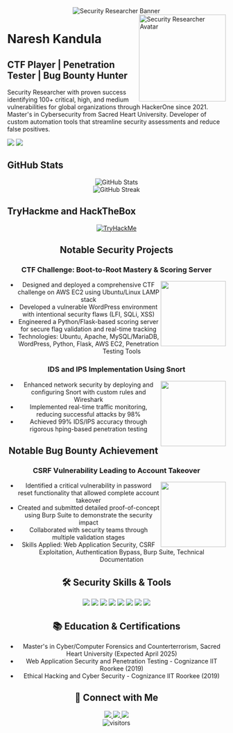 <div align="center">
  <img src="https://github.com/NOTTIBOY137/NOTTIBOY137/blob/main/assets/banner.png" alt="Security Researcher Banner">
</div>

<img align="right" alt="Security Researcher Avatar" width="200" src="YOUR_AVATAR_URL">

# Naresh Kandula

## CTF Player | Penetration Tester | Bug Bounty Hunter

Security Researcher with proven success identifying 100+ critical, high, and medium vulnerabilities for global organizations through HackerOne since 2021. Master's in Cybersecurity from Sacred Heart University. Developer of custom automation tools that streamline security assessments and reduce false positives.

[<img src="https://img.shields.io/badge/LinkedIn-0077B5?style=for-the-badge&logo=linkedin&logoColor=white" />](https://linkedin.com/in/naresh-kandula1337)
[<img src="https://img.shields.io/badge/HackerOne-494649?style=for-the-badge&logo=hackerone&logoColor=white" />](https://hackerone.com/kandula)

## GitHub Stats

<div align="center">
  <img src="https://github-readme-stats.vercel.app/api?username=NOTTIBOY137&show_icons=true&theme=radical&count_private=true" alt="GitHub Stats" />
</div>

<div align="center">
  <img src="https://github-readme-streak-stats.herokuapp.com/?user=NOTTIBOY137&theme=radical" alt="GitHub Streak" />
</div>

## TryHackme and HackTheBox

<div align="center">
  <a href="https://tryhackme.com/p/Naresh1337">
    <img src="https://raw.githubusercontent.com/NOTTIBOY137/NOTTIBOY137/master/assets/thm_propic.png" alt="TryHackMe">
  </a>
  

## Notable Security Projects

### CTF Challenge: Boot-to-Root Mastery & Scoring Server
<img align="right" width="150" src="https://img.shields.io/badge/AWS-EC2-FF9900?logo=amazon-aws&style=flat-square"/>

- Designed and deployed a comprehensive CTF challenge on AWS EC2 using Ubuntu/Linux LAMP stack
- Developed a vulnerable WordPress environment with intentional security flaws (LFI, SQLi, XSS)
- Engineered a Python/Flask-based scoring server for secure flag validation and real-time tracking
- Technologies: Ubuntu, Apache, MySQL/MariaDB, WordPress, Python, Flask, AWS EC2, Penetration Testing Tools

### IDS and IPS Implementation Using Snort
<img align="right" width="150" src="https://img.shields.io/badge/Security-IDS/IPS-blue?style=flat-square"/>

- Enhanced network security by deploying and configuring Snort with custom rules and Wireshark
- Implemented real-time traffic monitoring, reducing successful attacks by 98%
- Achieved 99% IDS/IPS accuracy through rigorous hping-based penetration testing

## Notable Bug Bounty Achievement

### CSRF Vulnerability Leading to Account Takeover
<img align="right" width="150" src="https://img.shields.io/badge/Bounty-$2,000-success?style=flat-square"/>

- Identified a critical vulnerability in password reset functionality that allowed complete account takeover
- Created and submitted detailed proof-of-concept using Burp Suite to demonstrate the security impact
- Collaborated with security teams through multiple validation stages
- Skills Applied: Web Application Security, CSRF Exploitation, Authentication Bypass, Burp Suite, Technical Documentation

## 🛠️ Security Skills & Tools

<div align="center">
  <img src="https://img.shields.io/badge/Burp_Suite-orange?style=for-the-badge&logo=burp-suite&logoColor=white" />
  <img src="https://img.shields.io/badge/Kali_Linux-557C94?style=for-the-badge&logo=kali-linux&logoColor=white" />
  <img src="https://img.shields.io/badge/Python-3776AB?style=for-the-badge&logo=python&logoColor=white" />
  <img src="https://img.shields.io/badge/Metasploit-009ACD?style=for-the-badge&logo=metasploit&logoColor=white" />
  <img src="https://img.shields.io/badge/OWASP-000000?style=for-the-badge&logo=owasp&logoColor=white" />
  <img src="https://img.shields.io/badge/Wireshark-1679A7?style=for-the-badge&logo=wireshark&logoColor=white" />
  <img src="https://img.shields.io/badge/Nmap-0E83CD?style=for-the-badge&logo=nmap&logoColor=white" />
  <img src="https://img.shields.io/badge/AWS-FF9900?style=for-the-badge&logo=amazon-aws&logoColor=white" />
</div>

## 📚 Education & Certifications

- Master's in Cyber/Computer Forensics and Counterterrorism, Sacred Heart University (Expected April 2025)
- Web Application Security and Penetration Testing - Cognizance IIT Roorkee (2019)
- Ethical Hacking and Cyber Security - Cognizance IIT Roorkee (2019)

## 🔗 Connect with Me

<div align="center">
  <a href="DISCORD_INVITE_LINK">
    <img src="https://img.shields.io/badge/Discord-7289DA?style=for-the-badge&logo=discord&logoColor=white" />
  </a>
  <a href="YOUR_INSTAGRAM_URL">
    <img src="https://img.shields.io/badge/Instagram-E4405F?style=for-the-badge&logo=instagram&logoColor=white" />
  </a>
  <a href="mailto:kandulanaresh1337@gmail.com">
    <img src="https://img.shields.io/badge/Email-D14836?style=for-the-badge&logo=gmail&logoColor=white" />
  </a>
</div>

<!-- Visitor counter -->
<div align="center">
  <img src="https://visitor-badge.glitch.me/badge?page_id=NOTTIBOY137.NOTTIBOY137" alt="visitors">
</div>
